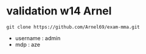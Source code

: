 # validation w14 Arnel

```git clone https://github.com/Arnel69/exam-mma.git ```

- username : admin  
- mdp : aze

